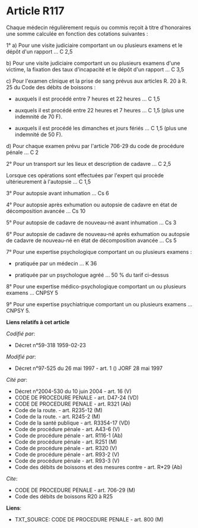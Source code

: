 # Article R117

Chaque médecin régulièrement requis ou commis reçoit à titre d'honoraires une somme calculée en fonction des cotations
suivantes :

1° a) Pour une visite judiciaire comportant un ou plusieurs examens et le dépôt d'un rapport ... C 2,5

b) Pour une visite judiciaire comportant un ou plusieurs examens d'une victime, la fixation des taux d'incapacité et le dépôt
d'un rapport ... C 3,5

c) Pour l'examen clinique et la prise de sang prévus aux articles R. 20 à R. 25 du Code des débits de boissons :

- auxquels il est procédé entre 7 heures et 22 heures ... C 1,5

- auxquels il est procédé entre 22 heures et 7 heures ... C 1,5 (plus une indemnité de 70 F).

- auxquels il est procédé les dimanches et jours fériés ... C 1,5 (plus une indemnité de 50 F).

d) Pour chaque examen prévu par l'article 706-29 du code de procédure pénale ... C 2

2° Pour un transport sur les lieux et description de cadavre ... C 2,5

Lorsque ces opérations sont effectuées par l'expert qui procède ultérieurement à l'autopsie ... C 1,5

3° Pour autopsie avant inhumation ... Cs 6

4° Pour autopsie après exhumation ou autopsie de cadavre en état de décomposition avancée ... Cs 10

5° Pour autopsie de cadavre de nouveau-né avant inhumation ... Cs 3

6° Pour autopsie de cadavre de nouveau-né après exhumation ou autopsie de cadavre de nouveau-né en état de décomposition
avancée ... Cs 5

7° Pour une expertise psychologique comportant un ou plusieurs examens :

- pratiquée par un médecin ... K 36

- pratiquée par un psychologue agréé ... 50 % du tarif ci-dessus

8° Pour une expertise médico-psychologique comportant un ou plusieurs examens ... CNPSY 5

9° Pour une expertise psychiatrique comportant un ou plusieurs examens ... CNPSY 5.

**Liens relatifs à cet article**

_Codifié par_:

  - Décret n°59-318 1959-02-23

_Modifié par_:

  - Décret n°97-525 du 26 mai 1997 - art. 1 () JORF 28 mai 1997

_Cité par_:

  - Décret n°2004-530 du 10 juin 2004 - art. 16 (V)
  - CODE DE PROCEDURE PENALE - art. D47-24 (VD)
  - CODE DE PROCEDURE PENALE - art. R321 (Ab)
  - Code de la route. - art. R235-12 (M)
  - Code de la route. - art. R245-2 (M)
  - Code de la santé publique - art. R3354-17 (VD)
  - Code de procédure pénale - art. A43-6 (V)
  - Code de procédure pénale - art. R116-1 (Ab)
  - Code de procédure pénale - art. R251 (M)
  - Code de procédure pénale - art. R320 (V)
  - Code de procédure pénale - art. R93-2 (V)
  - Code de procédure pénale - art. R93-3 (V)
  - Code des débits de boissons et des mesures contre  - art. R*29 (Ab)

_Cite_:

  - CODE DE PROCEDURE PENALE - art. 706-29 (M)
  - Code des débits de boissons R20 à R25

**Liens**:

  - TXT_SOURCE: CODE DE PROCEDURE PENALE - art. 800 (M)
